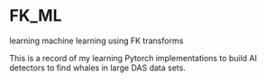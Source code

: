 # FK_ML
learning machine learning using FK transforms

This is a record of my learning Pytorch implementations to build AI detectors to find whales in large DAS data sets.
